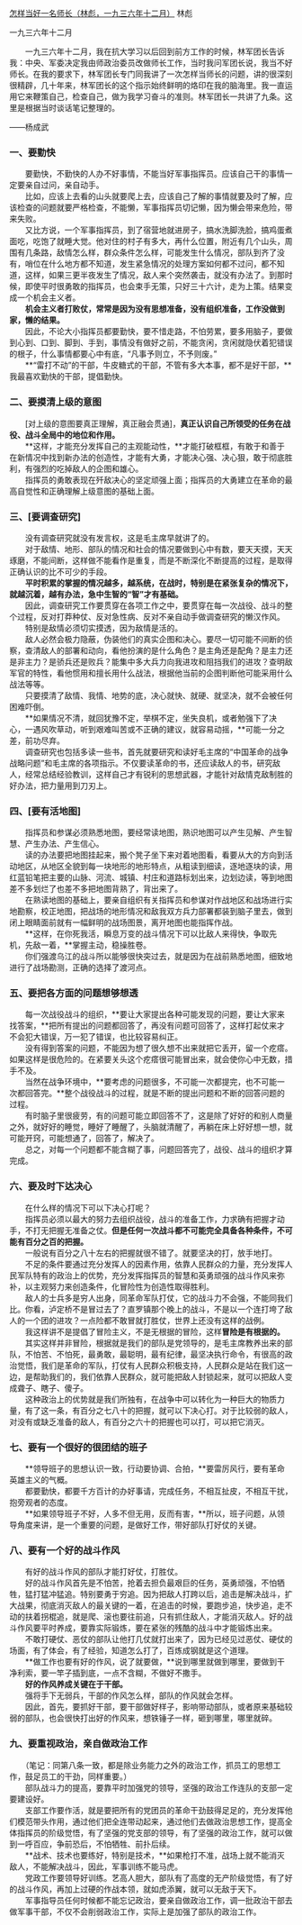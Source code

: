 [怎样当好一名师长（林彪，一九三六年十二月）](https://www.marxists.org/chinese/linbiao/mia-chinese-linbiao-193612.htm) 
林彪

一九三六年十二月

　　一九三六年十二月，我在抗大学习以后回到前方工作的时候，林军团长告诉我：中央、军委决定我由师政治委员改做师长工作，当时我问军团长说，我当不好师长。在我的要求下，林军团长专门同我讲了一次怎样当师长的问题，讲的很深刻很精辟，几十年来，林军团长的这个指示始终鲜明的烙印在我的脑海里。我一直运用它来鞭策自己，检查自己，做为我学习奋斗的准则。林军团长一共讲了九条。这里是根据当时谈话笔记整理的。  

——杨成武

### 一、要勤快

　　要勤快，不勤快的人办不好事情，不能当好军事指挥员。应该自己干的事情一定要亲自过问，亲自动手。  
　　比如，应该上去看的山头就要爬上去，应该自己了解的事情就要及时了解，应该检查的问题就要严格检查，不能懒，军事指挥员切记懒，因为懒会带来危险，带来失败。  
　　又比方说，一个军事指挥员，到了宿营地就进房子，搞水洗脚洗脸，搞鸡蛋煮面吃，吃饱了就睡大觉。他对住的村子有多大，再什么位置，附近有几个山头，周围有几条路，敌情怎么样，群众条件怎么样，可能发生什么情况，部队到齐了没有，哨位在什么地方都不知道，发生紧急情况的处理方案如何都不过问，都不知道，这样，如果三更半夜发生了情况，敌人来个突然袭击，就没有办法了。到那时候，即使平时很勇敢的指挥员，也会束手无策，只好三十六计，走为上策。结果变成一个机会主义者。  
　　**机会主义者打败仗，常常是因为没有思想准备，没有组织准备，工作没做到家，懒的结果。**  
　　因此，不论大小指挥员都要勤快，要不惜走路，不怕劳累，要多用脑子，要做到心到、口到、脚到、手到，事情没有做好之前，不能贪闲，贪闲就隐伏着犯错误的根子，什么事情都要心中有底，“凡事予则立，不予则废。”  
　　**“雷打不动”的干部，牛皮糖式的干部，不管有多大本事，都不是好干部，**我最喜欢勤快的干部，提倡勤快。  

### 二、要摸清上级的意图

　　[对上级的意图要真正理解，真正融会贯通]，**真正认识自己所领受的任务在战役、战斗全局中的地位和作用。**  
　　**这样，才能充分发挥自己的主观能动性，**才能打破框框，有敢于和善于在新情况中找到新办法的创造性，才能有大勇，才能决心强、决心狠，敢于彻底胜利，有强烈的吃掉敌人的企图和雄心。  
　　指挥员的勇敢表现在歼敌决心的坚定顽强上面；指挥员的大勇建立在革命的最高自觉性和正确理解上级意图的基础上面。  

### 三、[要调查研究]

　　没有调查研究就没有发言权，这是毛主席早就讲了的。  
　　对于敌情、地形、部队的情况和社会的情况要做到心中有数，要天天摸，天天琢磨，不能间断，这样做不能看作是重复，而是不断深化不断提高的过程，是取得正确认识的比不可少的手段。  
　　**平时积累的掌握的情况越多，越系统，在战时，特别是在紧张复杂的情况下，就越沉着，越有办法，急中生智的“智”才有基础。**  
　　因此，调查研究工作要贯穿在各项工作之中，要贯穿在每一次战役、战斗的整个过程，反对打莽种仗、反对急性病、反对不亲自动手做调查研究的懒汉作风。  
　　特别是敌情必须切实摸透，因为敌情是活的。  
　　敌人必然会极力隐蔽，伪装他们的真实企图和决心。要尽一切可能不间断的侦察，查清敌人的部署和动向，看他扮演的是什么角色？是主角还是配角？是主力还是非主力？是骄兵还是败兵？能集中多大兵力向我进攻和阻挡我们的进攻？查明敌军官的特性，看他惯用和擅长用什么战法，根据他当前的企图判断他可能采用什么战法等等。  
　　只要摸清了敌情、我情、地势的底，决心就快、就硬、就坚决，就不会被任何困难吓倒。  
　　**如果情况不清，就回犹豫不定，举棋不定，坐失良机，或者勉强下了决心，一遇风吹草动，听到艰难叫苦或不正确的建议，就容易动摇，**可能一分之差，前功尽弃。  
　　调查研究也包括多读一些书，首先就要研究和读好毛主席的“中国革命的战争战略问题”和毛主席的各项指示。不仅要读革命的书，还应读敌人的书，研究敌人，经常总结经验教训，这样自己才有锐利的思想武器，才能针对敌情克敌制胜的好办法，把力量用到刀刃上。  

### 四、[要有活地图]

　　指挥员和参谋必须熟悉地图，要经常读地图，熟识地图可以产生见解、产生智慧、产生办法、产生信心。  
　　读的办法要把地图挂起来，搬个凳子坐下来对着地图看，看要从大的方向到活动地区，从地区全貌到每一块地形的地形特点，从粗读到细读，逐地逐块的读，用红蓝铅笔把主要的山脉、河流、城镇、村庄和道路标划出来，边划边读，等到地图差不多划烂了也差不多把地图背熟了，背出来了。  
　　在熟读地图的基础上，要亲自组织有关指挥员和参谋对作战地区和战场进行实地勘察，校正地图，把战场的地形情况和敌我双方兵力部署都装到脑子里去，做到闭上眼睛面前就有一幅鲜明的战场图景，离开地图也能指挥作战。  
　　**这样，在你死我活，瞬息万变的战斗情况下可以比敌人来得快，争取先机，先敌一着，**掌握主动，稳操胜卷。  
　　你们强渡乌江的战斗所以能够很快突过去，就是因为在战前熟悉地图，细致地进行了战场勘测，正确的选择了渡河点。  

### 五、要把各方面的问题想够想透

　　每一次战役战斗的组织，**要让大家提出各种可能发现的问题，要让大家来找答案，**把所有提出的问题都回答了，再没有问题可回答了，这样打起仗来才不会犯大错误，万一犯了错误，也比较容易纠正。  
　　没有得到答案的问题，不能因为想了很久想不出来就把它丢开，留一个疙瘩。如果这样是很危险的。在紧要关头这个疙瘩很可能冒出来，就会使你心中无数，措手不及。  
　　当然在战争环境中，**要考虑的问题很多，不可能一次都提完，也不可能一次都回答完。**整个战役战斗的过程，就是不断的提出问题和不断的回答问题的过程。  
　　有时脑子里很疲劳，有的问题可能立即回答不了，这是除了好好的和别人商量之外，就好好的睡觉，睡好了睡醒了，头脑就清醒了，再躺在床上好好想一想，就可能开窍，可能想通了，回答了，解决了。  
　　总之，对每一个问题都不能含糊了事，问题回答完了，战役、战斗的组织才算完成。  

### 六、要及时下达决心

　　在什么样的情况下可以下决心打呢？  
　　指挥员必须以最大的努力去组织战役，战斗的准备工作，力求确有把握才动手，不打无把握无准备之仗。**但是任何一次战斗都不可能完全具备各种条件，不可能有百分之百的把握。**  
　　一般说有百分之八十左右的把握就很不错了。就要坚决的打，放手地打。  
　　不足的条件要通过充分发挥人的因素作用，依靠人民群众的力量，充分发挥人民军队特有的政治上的优势，充分发挥指挥员的智慧和英勇顽强的战斗作风来弥补，以主观努力来创造条件，化冒险性为创造性取得胜利。  
　　敌人的士兵多是穷人出身，同革命军队打仗，它的战斗力不会强，不能同我们比。你看，泸定桥不是冒过去了？直罗镇那个晚上的战斗，不是以一个连打垮了敌人的一个团的进攻？一点险都不敢冒就打胜仗，世界上还没有这样的战例。  
　　我这样讲不是提倡了冒险主义，不是无根据的冒险，这样**冒险是有根据的。**  
　　其实这样并非冒险，根据就是我们的部队是党领导的，是毛主席教养出来的部队，不怕苦、不怕死，最勇敢，最聪明，最有纪律，最坚决执行命令，有很高的政治觉悟，我们是革命的军队，打仗有人民群众积极支持，人民群众是站在我们这一边，是帮助我们的，我们依靠人民群众，就可能把敌人封锁起来，就可以把敌人变成聋子、瞎子、傻子。  
　　这种政治上的优势就是我们所独有，在战争中可以转化为一种巨大的物质力量，有了这一条，有百分之七八十的把握，就可以下决心打。对于比较弱的敌人，对没有或缺乏准备的敌人，有百分之六十的把握也可以打，可以把它消灭。  

### 七、要有一个很好的很团结的班子

　　**领导班子的思想认识一致，行动要协调、合拍，**要雷厉风行，要有革命英雄主义的气概。  
　　都要勤快，都要千方百计的办好事请，完成任务，不相互扯皮，不相互干扰，抱旁观者的态度。  
　　**如果领导班子不好，人多不但无用，反而有害，**所以，班子问题，从领导角度来讲，是一个重要的问题，是做好工作，带好部队打好仗的关键。  

### 八、要有一个好的战斗作风

　　有好的战斗作风的部队才能打好仗，打胜仗。  
　　好的战斗作风首先是不怕苦，抢着去担负最艰巨的任务，英勇顽强，不怕牺牲，猛打猛冲猛追。特别要勇于穷追。因为把敌人打跨以后，追击是解决战斗，扩大战果，彻底消灭敌人的最关键的一着，在追击的时候，要跑步追，快步追，走不动的扶着拐棍追，就是爬、滚也要往前追，只有抓住敌人，才能消灭敌人。好的战斗作风要平时养成，要靠实际锻炼，要在紧张的残酷的战斗中才能锻炼出来。  
　　不敢打硬仗、恶仗的部队让他打几仗就打出来了，因为已经见过恶仗、硬仗的场面，有了体会，有了经验，知道怎么打了，百炼成钢就是这个道理。  
　　**做工作也要有好的作风，说了就要做，**说到哪里就做到哪里，要做到干净利索，要一竿子插到底，一点不含糊，不做好不撒手。  
　　**好的作风养成关键在于干部。**  
　　强将手下无弱兵，干部的作风怎么样，部队的作风就会怎样。  
　　因此，首先，要抓好干部，要干部做好样子，影响带动部队，或者原来基础较弱的部队，也会很快打出好的作风来，想铁锤子一样，砸到哪里，哪里就碎。  

### 九、要重视政治，亲自做政治工作

　　（笔记：同第八条一致，都是除业务能力之外的政治工作，抓员工的思想工作，鼓足员工的干劲，同样重要。）  
　　部队战斗力的提高，要靠平时加强党的领导，坚强的政治工作连队的支部一定要建设好。  
　　支部工作要作活，就是要把所有的党团员的革命干劲鼓得足足的，充分发挥他们模范带头作用，通过他们把全连带动起来，通过他们去做政治思想工作，提高全体指挥员的阶级觉悟，有了坚强的党支部的领导，有了坚强的政治工作，就可以做到一呼百应，争前恐后，不怕牺牲、前扑后续。  
　　**战术、技术也要练好，特别是技术，**如果枪打不准，战场上就不能消灭敌人，不能解决战斗，因此，军事训练不能马虎。  
　　党政工作要领导好训练。艺高人胆大，部队有了高度的无产阶级觉悟，有了好的战斗作风，再加上过硬的作战本领，就如虎添翼，就可以无敌于天下。  
　　军事指导员任何时候都不能忘记政治，要亲自做政治工作，调一批政治干部去做军事干部，不仅不会削弱政治工作，实际上是加强了部队的政治工作。
